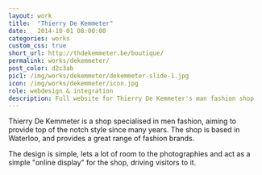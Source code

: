 ```yaml
---
layout: work
title:  "Thierry De Kemmeter"
date:   2014-10-01 08:00:00
categories: works
custom_css: true
short_url: http://thdekemmeter.be/boutique/
permalink: works/dekemmeter/
post_color: d2c3ab
pic1: /img/works/dekemmeter/dekemmeter-slide-1.jpg
icon: /img/works/dekemmeter/icon.jpg
role: webdesign & integration
description: Full website for Thierry De Kemmeter's man fashion shop
---
```

Thierry De Kemmeter is a shop specialised in men fashion, aiming to provide top of the notch style since many years. The shop is based in Waterloo, and provides a great range of fashion brands.

The design is simple, lets a lot of room to the photographies and act as a simple "online display" for the shop, driving visitors to it.